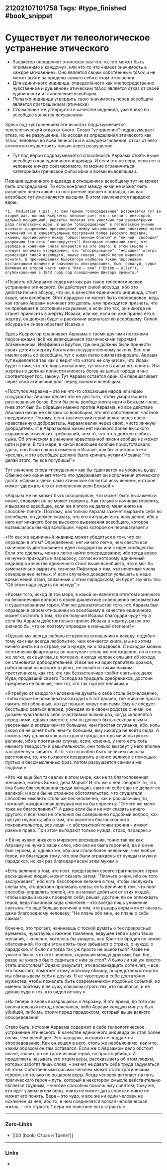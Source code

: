 21202107101758
Tags: #type_finished #book_snippet
---
# Существует ли телеологическое устранение этического

 -  Кьеркегор определяет этическое как что-то, что может быть «применимо к каждому», или что-то что «имеет значимость в каждое мгновение». Оно является своим собственным τέλος и не может выйти за пределы самого себя в этом отношении. 
 -  Для единичного индивида, определённого как «непосредственно чувственное и душевное» этическим τέλος является отказ от своей единичности и становление всеобщим. 
 -  *Попытка* индивида утвердить свою значимость перед всеобщим является *прегрешением* (этически)
 -  *Стремление* же утвердится в качестве индивида, уже войдя во всеобщее является *искушением*

Здесь под «устранением этического» подразумевается телеологический отказ от оного. Слово "устранение" подразумевает отказ, но не разрушение. Но исходя из определения этического как τέλος человека во всей вечности и в каждое мгновение, отказ от него возможно осуществить только через разрушение. 

- Тут под верой подразумевается способность Авраама стоять выше всеобщего как единичного индивида.
   И если это не вера, если нет в человеке ничего соизмеримого, то можно ограничиться категориями греческой философии и всеми выводящими.

Позиция единичного индивида в отношении к всеобщему тут не может быть опосредована. То есть
конфликт между ними не может быть разрешён через какое-то построение высшего порядка, так как
всеобщее тут уже является высшим. В этом заключается парадокс веры. 

	*1.  Mediation (_дат._): сам термин "опосредование" встречается тут во второй раз, однако Кьеркегор впервые дает его в связи с некоторой цельной концепцией, вероятно полагая это уместным при рассмотрении ряда гегелевских идей. В целом "опосредование" в гегелевском учении означает разрешение противоречий между концепциями или понятиями путем включения их в концептуальные построения более высокого порядка; скажем, противоречие между "общественным благом" и "личной 	свободой" разрешимо (то есть "опосредуется") благодаря пониманию того, что свобода в конечном счете опирается на это благо. В этом смысле и следует понимать утверждение, что "опосредование", "медиация" всегда происходит силой всеобщего, иначе говоря, силой более широкого понятия. В произведениях Кьеркегора наиболее ярким персонажем, отстаивавшим величие и значимость опосредования, был, пожалуй, судья Виллиам из второй части книги "Или – или" ("Enten – eller"), опубликованной в 1843 году под псевдонимом Виктора Эремита.*
	
«Повесть об Аврааме содержит как раз такое телеологическое устранение этического.
Он действует силой абсурда; ибо это действительно абсурд, что он, в качестве единичного индивида, стоит выше, чем всеобщее. Этот парадокс не может быть опосредован; ведь как только Авраам начинает это делать, ему приходится признать, что он пребывает в состоянии искушения, а если это так, он никогда не станет приносить в жертву Исаака, или же, если он уже принес его в жертву, он должен будет в раскаянии вернуться ко всеобщему. Силой абсурда он снова обретает Исаака.»

Здесь Кьеркегор сравнивает Авраама с тремя другими похожими персонажами (всё же являющимися трагическими героями): Агамемноном, Иеффайей и Брутом, где они должны были принести своих детей в жертву богам или государственному закону. Все они имели связь со всеобщим, тут с ними легко симпатизировать. Авраам тут выделяется так как о верит что «этого не случится», что Исаак будет с ним, 
что это лишь испытание, тут мы не в силах его понять. Эта жертва не должна принести миолсть богов на целые города и нне соответсвует гос. закону. Тут Авраам остаётся один. Он перешагивает через свой этический долг перед сыном и всеобщим. 

«Поступок Авраама – это не что-то спасающее народ или идею государства; Авраам делает это не для того, чтобы умиротворить разгневанных богов. Если бы речь вообще могла идти о Божьем гневе, гнев этот был бы обращен именно против Авраама, но все действие Авраама никак не связано со всеобщим, это его собственное, частное предприятие. Потому, если трагический герой велик через свою нравственную добродетель, Авраам велик через свою, чисто личную добродетель. И в Авраамовой жизни нет никакого более высокого выражения этических требований, чем т&#243;, что отец должен любить сына. Об этическом в значении нравственной жизни вообще не может идти и речи. В той мере, в какой всеобщее вообще присутствовало здесь, оно было сокрыто именно в Исааке, как бы спрятано в его чреслах, и это всеобщее должно было кричать устами Исаака: "Не делай этого, ты все погубишь!"»

Тут значение слова «искушение» как бы сдвигается на уровень выше. Обычно оно означает что-то что удерживает ои исполнения этического долга. «Однако здесь само этическое является искушением, которое может удержать его от исполнения воли Божьей.»

«Авраам же не может быть опосредован, что может быть выражено и иначе, словами: он не может говорить. Как только я начинаю говорить, я выражаю всеобщее, если же я этого не делаю, меня никто не способен понять. Поэтому, как только Авраам захочет выразить себя во всеобщем, он должен сказать, что его ситуация есть искушение, ибо у него нет никакого более высокого выражения всеобщего, которое возвышалось бы над всеобщим, через которое он перешагивает.»

«Но как же единичный индивид может убедиться в том, что он оправдан в этом? Определенно, нет ничего легче, чем свести все наличное существование к идее государства или к идее сообщества. Если это сделать, можно легко найти опосредование; ибо тогда вовсе не нужно приходить к парадоксу, согласно которому единичный индивид в качестве единичного стоит выше всеобщего, что я мог бы замечательно выразить тезисом Пифагора о том, что нечетные числа совершеннее четных. И если случайно доведется услышать в наше время некий ответ, связанный с этим парадоксом, он будет звучать так: "Об этом надо судить по исходу".»

«Кроме того, исход (в той мере, в какой он является ответом конечного на бесконечный вопрос) в своей диалектике совершенно несовместим с существованием героя. Или же доказательство того, что Авраам был оправдан в своем отношении ко всеобщему в качестве единичного, может состоять в том, что он получил Исаака благодаря _чуду?_ Ну а если бы Авраам действительно принес Исаака в жертву, разве это значило бы, что он поэтому оправдан в меньшей степени?»

«Однако мы всегда любопытствуем по отношению к исходу, подобно тому как нам всегда любопытно, чем кончается книга, мы не хотим ничего знать ни о страхе, ни о нужде, ни о парадоксе. С исходом можно эстетически флиртовать; он наступает столь же неожиданно, но и столь же легко, как выигрыш в лотерею; и когда человек слышит об исходе, он становится добродетельней. И все же ни один грабитель храмов, работающий на каторге в цепях, не является таким низким преступником, как тот, кто так беззастенчиво грабит святыню; даже Иуда, продавший своего Господа за тридцать сребреников, достоин презрения не больше, чем тот, кто так торгует великим.»

«Я требую от каждого человека не думать о себе столь бесчеловечно, чтобы вовсе не осмеливаться входить в тот дворец, где жива не просто память об избранных, но где поныне живут они сами. Ему не следует бесстыдно рваться вперед, убеждая их в своем родстве с ними, он должен чувствовать себя счастливым всякий раз, когда склоняется перед ними, однако вместе с тем он должен быть нескованным и уверенным и всегда чем-то большим, чем простая служанка; ибо, коль скоро он не хочет быть чем-то большим, ему никогда не войти сюда. А помочь ему должны как раз страх и нужда, которыми испытуются великие, ибо в противном случае, если, конечно, у него есть хоть немного твердости и решительности, они только вызовут у него вполне заслуженную зависть. А т&#243;, что способно быть великим лишь на расстоянии, т&#243;, что пытаются превратить в нечто великое с помощью пустых и бессмысленных фраз, потом разрушается самими же людьми.»

«Кто же еще был так велик в этом мире, как не та благословенная женщина, матерь Божья, дева Мария? И что же о ней говорят? То, что она была благословенна среди женщин, само по себе еще не делает ее великой; и если бы не странное обстоятельство, что слушатели способны мыслить столь же бесчеловечно, как и рассказчики, то, пожалуй, каждая юная девушка могла бы спросить: "Отчего же меня тоже не благословили?" И даже если бы я не мог сказать ничего другого, я все-таки не отклонил бы совершенно подобный вопрос, как пустую глупость; ибо в том, что касается благосклонного покровительства, все люди – с абстрактной точки зрения – имеют равные права. При этом выпадают только нужда, страх, парадокс.»

« Ей не нужно никакого мирского восхищения, точно так же как Аврааму не нужно ваших слез, ибо она не была героиней, да и он не был героем, и, однако же, оба они стали более великими, чем любые герои, не благодаря тому, что они были ограждены от нужды и муки и парадокса, но как раз благодаря всем этим мукам.»

«Есть величие в том, что поэт, представляя своего трагического героя восхищению людей, может сказать затем: "Плачьте о нем, ибо он того заслуживает", ибо есть бесспорное величие в том, чтобы заслужить слезы тех, кто достоин проливать слезы; есть величие в том, что поэт способен управлять толпой, что он может добиться от этих людей, чтобы каждый из них проверял себя, решая, достоин ли он оплакивать героя, ведь помойная вода слюнтяев – это всегда лишь унижение святыни. Но еще больше величия в том, что рыцарь веры может сказать даже благородному человеку: "Не плачь обо мне, но плачь о себе самом".

Конечно, это трогает, начинаешь с тоской думать о тех прекрасных временах, чувствуешь нежное томление, ведущее тебя к цели твоих желаний, – конечно, хотелось бы увидеть, как Христос бродил по земле обетованной. Но при этом опять-таки забывают о страхе, о нужде, о парадоксе. И было ли тогда так уж просто не ошибиться? Разве не ужасно было, что этот человек, ходивший между другими, был Бог, разве не ужасно было садиться с ним за стол? И было ли так уж просто стать апостолом? Однако результат, эти восемнадцать сотен лет, – все это помогает, помогает этому жалкому обману, посредством которого мы обманываем себя и других. Я не чувствую в себе достаточно мужества, чтобы пожелать быть современником подобных событий, но именно поэтому я не сужу слишком строго тех, кто ошибался, и не думаю худо о тех, кто видел истину.»

«Но теперь я вновь возвращаюсь к Аврааму. В это время, до того как окончательный исход прояснился, либо Авраам каждую минуту был убийцей, либо мы стоим перед парадоксом, который выше всякого опосредования.

Стало быть, история Авраама содержит в себе телеологическое устранение этического. В качестве единичного индивида он стал более велик, чем всеобщее. Это парадокс, который не поддается опосредованию. Как он вошел в него, столь же необъяснимо, как и то, каким образом он там оставался. Если же с Авраамом дело обстоит иначе, значит, он не трагический герой, но просто убийца. И продолжать называть его отцом веры, рассказывать об этом людям, которых заботят лишь слова, – значит не давать себе труда задуматься об этом. Собственными силами человек может стать трагическим героем, но только не рыцарем веры. Когда человек вступает на путь трагического героя – путь, который в некотором смысле действительно является трудным, – многие способны помочь ему советом; тому же, кто идет узким путем веры, никто не может дать совета и никто не может его понять. Вера – это чудо, и все же ни один человек не исключен из нее; ибо то, в чем соединяется всякая человеческая жизнь, – это страсть,* вера же поистине есть страсть.»

---
### Zero-Links
- [[00 (book) Страх и Трепет]]
---
### Links
- 


